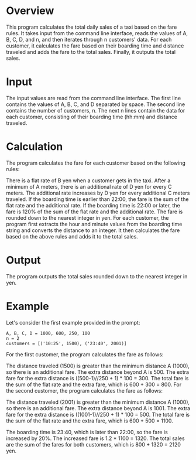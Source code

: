 # Overview
This program calculates the total daily sales of a taxi based on the fare rules. It takes input from the command line interface, reads the values of A, B, C, D, and n, and then iterates through n customers' data. For each customer, it calculates the fare based on their boarding time and distance traveled and adds the fare to the total sales. Finally, it outputs the total sales.

# Input
The input values are read from the command line interface. The first line contains the values of A, B, C, and D separated by space. The second line contains the number of customers, n. The next n lines contain the data for each customer, consisting of their boarding time (hh:mm) and distance traveled.

# Calculation
The program calculates the fare for each customer based on the following rules:

There is a flat rate of B yen when a customer gets in the taxi.
After a minimum of A meters, there is an additional rate of D yen for every C meters.
The additional rate increases by D yen for every additional C meters traveled.
If the boarding time is earlier than 22:00, the fare is the sum of the flat rate and the additional rate.
If the boarding time is 22:00 or later, the fare is 120% of the sum of the flat rate and the additional rate.
The fare is rounded down to the nearest integer in yen.
For each customer, the program first extracts the hour and minute values from the boarding time string and converts the distance to an integer. It then calculates the fare based on the above rules and adds it to the total sales.

# Output
The program outputs the total sales rounded down to the nearest integer in yen.

# Example
Let's consider the first example provided in the prompt:

```
A, B, C, D = 1000, 600, 250, 100
n = 2
customers = [('10:25', 1500), ('23:40', 2001)]
```
For the first customer, the program calculates the fare as follows:

The distance traveled (1500) is greater than the minimum distance A (1000), so there is an additional fare.
The extra distance beyond A is 500.
The extra fare for the extra distance is ((500-1)//250 + 1) * 100 = 300.
The total fare is the sum of the flat rate and the extra fare, which is 600 + 300 = 800.
For the second customer, the program calculates the fare as follows:

The distance traveled (2001) is greater than the minimum distance A (1000), so there is an additional fare.
The extra distance beyond A is 1001.
The extra fare for the extra distance is ((1001-1)//250 + 1) * 100 = 500.
The total fare is the sum of the flat rate and the extra fare, which is 600 + 500 = 1100.

The boarding time is 23:40, which is later than 22:00, so the fare is increased by 20%.
The increased fare is 1.2 * 1100 = 1320.
The total sales are the sum of the fares for both customers, which is 800 + 1320 = 2120 yen.
